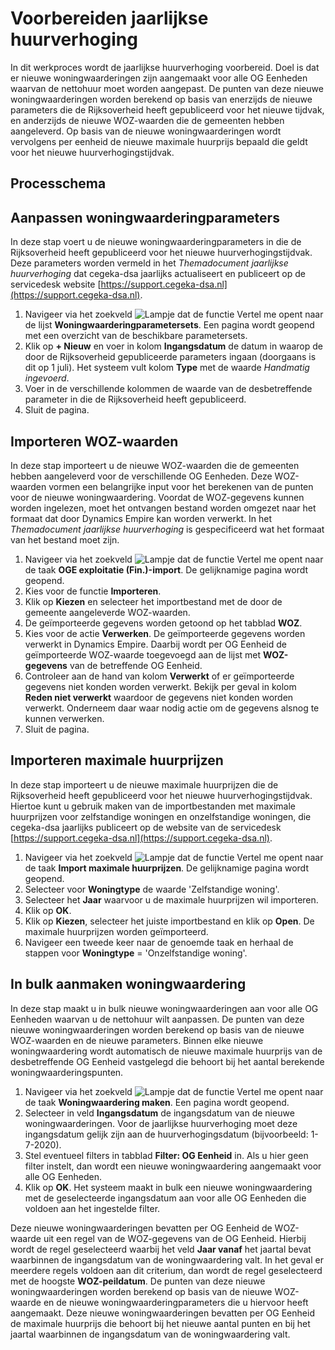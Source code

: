 
# Voorbereiden jaarlijkse huurverhoging 
In dit werkproces wordt de jaarlijkse huurverhoging voorbereid. Doel is dat er nieuwe woningwaarderingen zijn aangemaakt voor alle OG Eenheden waarvan de nettohuur moet worden aangepast. De punten van deze nieuwe woningwaarderingen worden berekend op basis van enerzijds de nieuwe parameters die de Rijksoverheid heeft gepubliceerd voor het nieuwe tijdvak, en anderzijds de nieuwe WOZ-waarden die de gemeenten hebben aangeleverd. Op basis van de nieuwe woningwaarderingen wordt vervolgens per eenheid de nieuwe maximale huurprijs bepaald die geldt voor het nieuwe huurverhogingstijdvak. 

## Processchema 

## Aanpassen woningwaarderingparameters 
In deze stap voert u de nieuwe woningwaarderingparameters in die de Rijksoverheid heeft gepubliceerd voor het nieuwe huurverhogingstijdvak. Deze parameters worden vermeld in het *Themadocument jaarlijkse huurverhoging* dat cegeka-dsa jaarlijks actualiseert en publiceert op de servicedesk website  [https://support.cegeka-dsa.nl](https://support.cegeka-dsa.nl). 

1. Navigeer via het zoekveld ![Lampje dat de functie Vertel me opent](https://docs.microsoft.com/nl-NL/dynamics365/business-central/media/ui-search/search_small.png "Vertel me wat u wilt doen") naar de lijst **Woningwaarderingparametersets**.  Een pagina wordt geopend met een overzicht van de beschikbare parametersets. 
2. Klik op **+ Nieuw** en voer in kolom **Ingangsdatum** de datum in waarop de door de Rijksoverheid gepubliceerde parameters ingaan (doorgaans is dit op 1 juli). Het systeem vult kolom **Type** met de waarde *Handmatig ingevoerd*. 
3. Voer in de verschillende kolommen de waarde van de desbetreffende parameter in die de Rijksoverheid heeft gepubliceerd.  
4. Sluit de pagina. 


## Importeren WOZ-waarden 
In deze stap importeert u de nieuwe WOZ-waarden die de gemeenten hebben aangeleverd voor de verschillende OG Eenheden. Deze WOZ-waarden vormen een belangrijke input voor het berekenen van de punten voor de nieuwe woningwaardering. Voordat de WOZ-gegevens kunnen worden ingelezen, moet het ontvangen bestand worden omgezet naar het formaat dat door Dynamics Empire kan worden verwerkt. In het *Themadocument jaarlijkse huurverhoging* is gespecificeerd wat het formaat van het bestand moet zijn.  

1. Navigeer via het zoekveld ![Lampje dat de functie Vertel me opent](https://docs.microsoft.com/nl-NL/dynamics365/business-central/media/ui-search/search_small.png "Vertel me wat u wilt doen") naar de taak **OGE exploitatie (Fin.)-import**. De gelijknamige pagina wordt geopend.
2. Kies voor de functie **Importeren**. 
3. Klik op **Kiezen** en selecteer het importbestand met de door de gemeente aangeleverde WOZ-waarden. 
4. De geïmporteerde gegevens worden getoond op het tabblad **WOZ**. 
5. Kies voor de actie **Verwerken**. De geïmporteerde gegevens worden verwerkt in Dynamics Empire. Daarbij wordt per OG Eenheid de geïmporteerde WOZ-waarde toegevoegd aan de lijst met **WOZ-gegevens** van de betreffende OG Eenheid.
6. Controleer aan de hand van kolom **Verwerkt** of er geïmporteerde gegevens niet konden worden verwerkt. Bekijk per geval in kolom **Reden niet verwerkt** waardoor de gegevens niet konden worden verwerkt. Onderneem daar waar nodig actie om de gegevens alsnog te kunnen verwerken. 
7. Sluit de pagina.

## Importeren maximale huurprijzen 
In deze stap importeert u de nieuwe maximale huurprijzen die de Rijksoverheid heeft gepubliceerd voor het nieuwe huurverhogingstijdvak. Hiertoe kunt u gebruik maken van de importbestanden met maximale huurprijzen voor zelfstandige woningen en onzelfstandige woningen, die cegeka-dsa jaarlijks publiceert op de website van de servicedesk [https://support.cegeka-dsa.nl](https://support.cegeka-dsa.nl).  
 
1. Navigeer via het zoekveld ![Lampje dat de functie Vertel me opent](https://docs.microsoft.com/nl-NL/dynamics365/business-central/media/ui-search/search_small.png "Vertel me wat u wilt doen") naar de taak **Import maximale huurprijzen**.  De gelijknamige pagina wordt geopend.
2. Selecteer voor **Woningtype** de waarde 'Zelfstandige woning'. 
3. Selecteer het **Jaar** waarvoor u de maximale huurprijzen wil importeren. 
4. Klik op **OK**. 
5. Klik op **Kiezen**, selecteer het juiste importbestand en klik op **Open**. De maximale huurprijzen worden geïmporteerd. 
6. Navigeer een tweede keer naar de genoemde taak en herhaal de stappen voor **Woningtype** = 'Onzelfstandige woning'.  


## In bulk aanmaken woningwaardering 
In deze stap maakt u in bulk nieuwe woningwaarderingen aan voor alle OG Eenheden waarvan u de nettohuur wilt aanpassen. De punten van deze nieuwe woningwaarderingen worden berekend op basis van de nieuwe WOZ-waarden en de nieuwe parameters. Binnen elke nieuwe woningwaardering wordt automatisch de nieuwe maximale huurprijs van de desbetreffende OG Eenheid vastgelegd die behoort bij het aantal berekende woningwaarderingspunten.

1. Navigeer via het zoekveld ![Lampje dat de functie Vertel me opent](https://docs.microsoft.com/nl-NL/dynamics365/business-central/media/ui-search/search_small.png "Vertel me wat u wilt doen") naar de taak **Woningwaardering maken**.  Een pagina wordt geopend.
2. Selecteer in veld **Ingangsdatum** de ingangsdatum van de nieuwe woningwaarderingen. Voor de jaarlijkse huurverhoging moet deze ingangsdatum gelijk zijn aan de huurverhogingsdatum (bijvoorbeeld: 1-7-2020). 
3. Stel eventueel filters in tabblad **Filter: OG Eenheid** in. Als u hier geen filter instelt, dan wordt een nieuwe woningwaardering aangemaakt voor alle OG Eenheden. 
4. Klik op **OK**. Het systeem maakt in bulk een nieuwe woningwaardering met de geselecteerde ingangsdatum aan voor alle OG Eenheden die voldoen aan het ingestelde filter. 

Deze nieuwe woningwaarderingen bevatten per OG Eenheid de WOZ-waarde uit een regel van de WOZ-gegevens van de OG Eenheid. Hierbij wordt de regel geselecteerd waarbij het veld **Jaar vanaf** het jaartal bevat waarbinnen de ingangsdatum van de woningwaardering valt. In het geval er meerdere regels voldoen aan dit criterium, dan wordt de regel geselecteerd met de hoogste **WOZ-peildatum**. 
De punten van deze nieuwe woningwaarderingen worden berekend op basis van de nieuwe WOZ-waarde en de nieuwe woningwaarderingparameters die u hiervoor heeft aangemaakt. 
Deze nieuwe woningwaarderingen bevatten per OG Eenheid de maximale huurprijs die behoort bij het nieuwe aantal punten en bij het jaartal waarbinnen de ingangsdatum van de woningwaardering valt. 

<!--stackedit_data:
eyJoaXN0b3J5IjpbLTQwMzIyNzMyNSwzMTYxMzg5NzgsMTg3MD
Y0MTUyNCwxNjE1Mjc4ODgzLDQ2OTMyMDA4MSwxMzkyMjUxNTNd
fQ==
-->